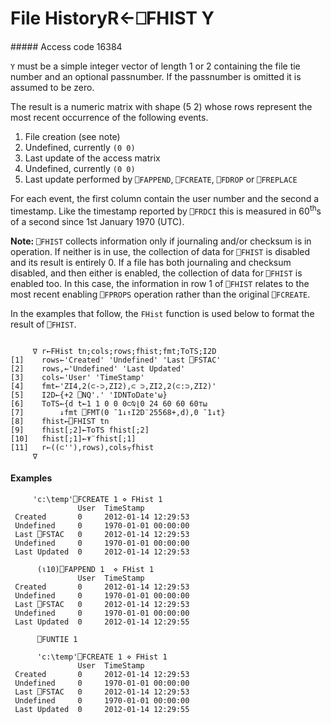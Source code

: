 




<h1 class="heading"><span class="name">File History</span><span class="command">R←⎕FHIST Y</span></h1>
##### Access code 16384


`Y` must be a simple integer vector of length 1 or 2 containing the file tie number and an optional passnumber. If the passnumber is omitted it is assumed to be zero.


The result is a numeric matrix with shape (5 2) whose rows represent the most recent occurrence of the following events.

1. File creation (see note)
2. Undefined, currently `(0 0)`
3. Last update of the access matrix
4. Undefined, currently `(0 0)`
5. Last update performed by `⎕FAPPEND`, `⎕FCREATE`, `⎕FDROP` or `⎕FREPLACE`


For each event, the first column contain the user number and the second a timestamp. Like the timestamp reported by `⎕FRDCI` this is measured in 60<sup>th</sup>s of a second since 1st January 1970 (UTC).


**Note:** `⎕FHIST` collects information only if journaling and/or checksum is in operation. If neither is in use, the collection of data for `⎕FHIST` is disabled and its result is entirely 0. If a file has both journaling and checksum disabled, and then either is  enabled, the collection of data for `⎕FHIST` is enabled too. In this case, the information in row 1 of `⎕FHIST` relates to the most recent enabling `⎕FPROPS` operation rather than the original `⎕FCREATE`.


In the examples that follow, the `FHist` function is used below to format the result of `⎕FHIST`.
```apl

     ∇ r←FHist tn;cols;rows;fhist;fmt;ToTS;I2D
[1]    rows←'Created' 'Undefined' 'Last ⎕FSTAC'
[2]    rows,←'Undefined' 'Last Updated'
[3]    cols←'User' 'TimeStamp'
[4]    fmt←'ZI4,2(⊂-⊃,ZI2),⊂ ⊃,ZI2,2(⊂:⊃,ZI2)'
[5]    I2D←{+2 ⎕NQ'.' 'IDNToDate'⍵}
[6]    ToTS←{d t←1 1 0 0 0⊂⍉⌊0 24 60 60 60⊤⍵
[7]        ↓fmt ⎕FMT(0 ¯1↓↑I2D¨25568+,d),0 ¯1↓t}
[8]    fhist←⎕FHIST tn
[9]    fhist[;2]←ToTS fhist[;2]
[10]   fhist[;1]←⍕¨fhist[;1]
[11]   r←((⊂''),rows),cols⍪fhist
     ∇ 

```

#### Examples
```apl
     'c:\temp'⎕FCREATE 1 ⋄ FHist 1
               User  TimeStamp            
 Created       0     2012-01-14 12:29:53  
 Undefined     0     1970-01-01 00:00:00  
 Last ⎕FSTAC   0     2012-01-14 12:29:53  
 Undefined     0     1970-01-01 00:00:00  
 Last Updated  0     2012-01-14 12:29:53
  
      (⍳10)⎕FAPPEND 1  ⋄ FHist 1
               User  TimeStamp            
 Created       0     2012-01-14 12:29:53  
 Undefined     0     1970-01-01 00:00:00  
 Last ⎕FSTAC   0     2012-01-14 12:29:53  
 Undefined     0     1970-01-01 00:00:00  
 Last Updated  0     2012-01-14 12:29:55 
 
      ⎕FUNTIE 1

      'c:\temp'⎕FCREATE 1 ⋄ FHist 1
               User  TimeStamp            
 Created       0     2012-01-14 12:29:53  
 Undefined     0     1970-01-01 00:00:00  
 Last ⎕FSTAC   0     2012-01-14 12:29:53  
 Undefined     0     1970-01-01 00:00:00  
 Last Updated  0     2012-01-14 12:29:55  
```


